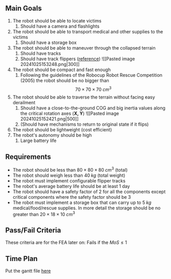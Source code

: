 ## Main Goals
1. The robot should be able to locate victims
	1. Should have a camera and flashlights
2. The robot should be able to transport medical and other supplies to the victims
	1. Should have a storage box
3. The robot should be able to maneuver through the collapsed terrain
	1. Should have tracks
	2. Should have track flippers ([reference](file:///C:/Users/Vasilis/Downloads/Plasma-RX19.pdf))
		![[Pasted image 20241025153248.png|300]]
4. The robot should be compact and fast enough
	1. Following the guidelines of the Robocup Robot Rescue Competition (2005) the robot should be no bigger than $$70\times70\times70\;cm^3$$
5. The robot should be able to traverse the terrain without facing easy derailment
	1. Should have a close-to-the-ground COG and big inertia values along the critical rotation axes (**X, Y**)
		![[Pasted image 20241025152421.png|500]]
	2. (Should have mechanisms to return to original state if it flips)
6. The robot should be lightweight (cost efficient)
7. The robot's autonomy should be high
	1. Large battery life

## Requirements
- The robot should be less than $80\times 80 \times 80 \; cm^3$ (total)
- The robot should weigh less than $40\;kg$ (total weight)
- The robot must implement configurable flipper tracks
- The robot's average battery life should be at least 1 day
- The robot should have a safety factor of 2 for all the components except critical components where the safety factor should be 3
- The robot must implement a storage box that can carry up to $5\; kg$ medical/food/rescue supplies. In more detail the storage should be no greater than $20\times 18\times 10\; cm^3$


## Pass/Fail Criteria
These criteria are for the FEA later on:
Fails if the $MoS\le1$ 


## Time Plan
Put the gantt file [here](https://www.onlinegantt.com/#/gantt)

